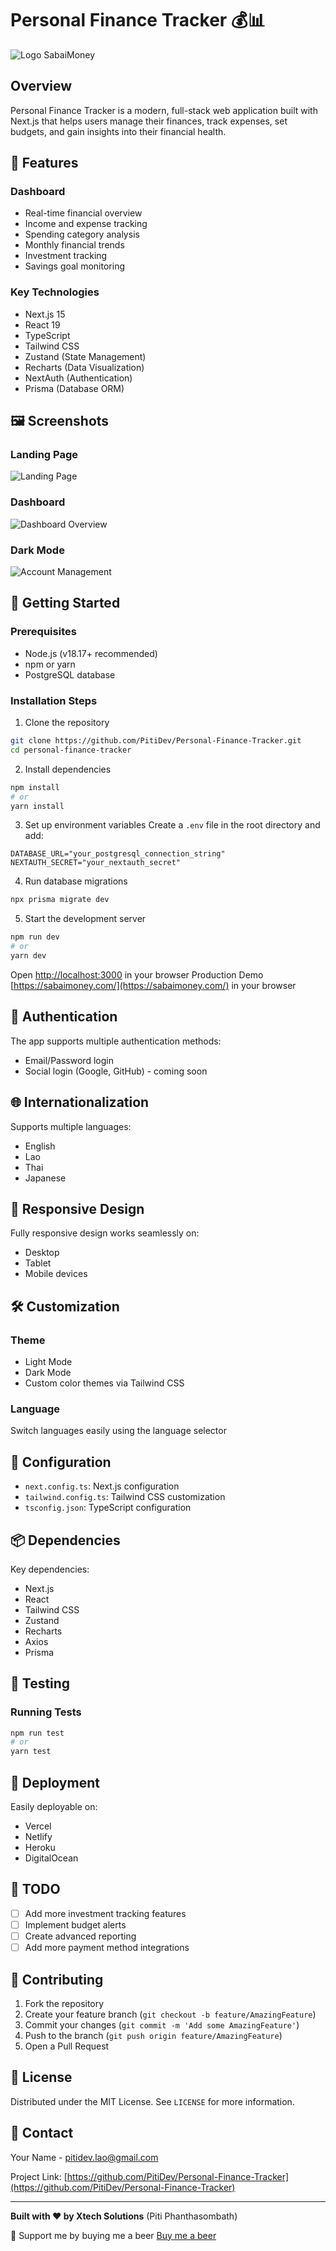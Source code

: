 # Personal Finance Tracker 💰📊
![Logo SabaiMoney](screenshots/logo_sabaimoney.png)
## Overview
Personal Finance Tracker is a modern, full-stack web application built with Next.js that helps users manage their finances, track expenses, set budgets, and gain insights into their financial health.

## 🌟 Features

### Dashboard
- Real-time financial overview
- Income and expense tracking
- Spending category analysis
- Monthly financial trends
- Investment tracking
- Savings goal monitoring

### Key Technologies
- Next.js 15
- React 19
- TypeScript
- Tailwind CSS
- Zustand (State Management)
- Recharts (Data Visualization)
- NextAuth (Authentication)
- Prisma (Database ORM)

## 🖼️ Screenshots

### Landing Page
![Landing Page](screenshots/landing-page.png)

### Dashboard
![Dashboard Overview](screenshots/dashboard.png)

### Dark Mode
![Account Management](screenshots/account-management.png)

## 🚀 Getting Started

### Prerequisites
- Node.js (v18.17+ recommended)
- npm or yarn
- PostgreSQL database

### Installation Steps

1. Clone the repository
```bash
git clone https://github.com/PitiDev/Personal-Finance-Tracker.git
cd personal-finance-tracker
```

2. Install dependencies
```bash
npm install
# or
yarn install
```

3. Set up environment variables
Create a `.env` file in the root directory and add:
```
DATABASE_URL="your_postgresql_connection_string"
NEXTAUTH_SECRET="your_nextauth_secret"
```

4. Run database migrations
```bash
npx prisma migrate dev
```

5. Start the development server
```bash
npm run dev
# or
yarn dev
```

Open [http://localhost:3000](http://localhost:3000) in your browser
Production Demo [https://sabaimoney.com/](https://sabaimoney.com/) in your browser

## 🔐 Authentication

The app supports multiple authentication methods:
- Email/Password login
- Social login (Google, GitHub) - coming soon

## 🌐 Internationalization

Supports multiple languages:
- English
- Lao
- Thai
- Japanese

## 📱 Responsive Design

Fully responsive design works seamlessly on:
- Desktop
- Tablet
- Mobile devices

## 🛠️ Customization

### Theme
- Light Mode
- Dark Mode
- Custom color themes via Tailwind CSS

### Language
Switch languages easily using the language selector

## 🔧 Configuration

- `next.config.ts`: Next.js configuration
- `tailwind.config.ts`: Tailwind CSS customization
- `tsconfig.json`: TypeScript configuration

## 📦 Dependencies

Key dependencies:
- Next.js
- React
- Tailwind CSS
- Zustand
- Recharts
- Axios
- Prisma

## 🧪 Testing

### Running Tests
```bash
npm run test
# or
yarn test
```

## 🚢 Deployment

Easily deployable on:
- Vercel
- Netlify
- Heroku
- DigitalOcean

## 📝 TODO
- [ ] Add more investment tracking features
- [ ] Implement budget alerts
- [ ] Create advanced reporting
- [ ] Add more payment method integrations

## 🤝 Contributing

1. Fork the repository
2. Create your feature branch (`git checkout -b feature/AmazingFeature`)
3. Commit your changes (`git commit -m 'Add some AmazingFeature'`)
4. Push to the branch (`git push origin feature/AmazingFeature`)
5. Open a Pull Request

## 📄 License

Distributed under the MIT License. See `LICENSE` for more information.

## 📧 Contact

Your Name - [pitidev.lao@gmail.com](mailto:pitidev.lao@gmail.com)

Project Link: [https://github.com/PitiDev/Personal-Finance-Tracker](https://github.com/PitiDev/Personal-Finance-Tracker)

---

**Built with ❤️ by Xtech Solutions** (Piti Phanthasombath)

🍺 Support me by buying me a beer
[Buy me a beer](https://buymeacoffee.com/pitidev)
